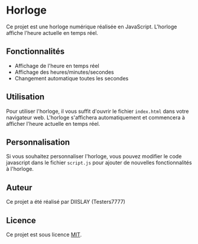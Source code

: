 # Horloge

Ce projet est une horloge numérique réalisée en JavaScript. L'horloge affiche l'heure actuelle en temps réel.

## Fonctionnalités

- Affichage de l'heure en temps réel
- Affichage des heures/minutes/secondes
- Changement automatique toutes les secondes

## Utilisation

Pour utiliser l'horloge, il vous suffit d'ouvrir le fichier `index.html` dans votre navigateur web. L'horloge s'affichera automatiquement et commencera à afficher l'heure actuelle en temps réel.

## Personnalisation

Si vous souhaitez personnaliser l'horloge, vous pouvez modifier le code javascript dans le fichier `script.js` pour ajouter de nouvelles fonctionnalités à l'horloge.

## Auteur

Ce projet a été réalisé par DIISLAY (Testers7777)

## Licence

Ce projet est sous licence [MIT](https://choosealicense.com/licenses/mit/).
